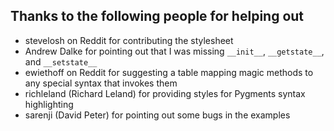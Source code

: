 ## Thanks to the following people for helping out ##

 - stevelosh on Reddit for contributing the stylesheet
 - Andrew Dalke for pointing out that I was missing `__init__`, `__getstate__`, and `__setstate__`
 - ewiethoff on Reddit for suggesting a table mapping magic methods to any special syntax that invokes them
 - richleland (Richard Leland) for providing styles for Pygments syntax highlighting
 - sarenji (David Peter) for pointing out some bugs in the examples